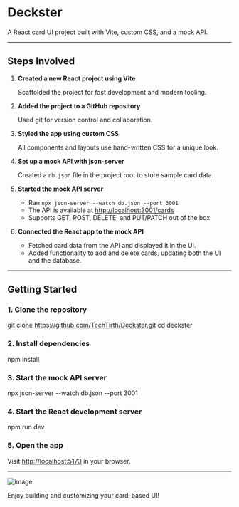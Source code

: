 # Deckster

A React card UI project built with Vite, custom CSS, and a mock API.

---

## Steps Involved

1. **Created a new React project using Vite**

   Scaffolded the project for fast development and modern tooling.

2. **Added the project to a GitHub repository**

   Used git for version control and collaboration.

3. **Styled the app using custom CSS**

   All components and layouts use hand-written CSS for a unique look.

4. **Set up a mock API with json-server**

   Created a `db.json` file in the project root to store sample card data.

5. **Started the mock API server**

   - Ran `npx json-server --watch db.json --port 3001`
   - The API is available at [http://localhost:3001/cards](http://localhost:3001/cards)
   - Supports GET, POST, DELETE, and PUT/PATCH out of the box

6. **Connected the React app to the mock API**

   - Fetched card data from the API and displayed it in the UI.
   - Added functionality to add and delete cards, updating both the UI and the database.

---

## Getting Started

### 1. Clone the repository

git clone https://github.com/TechTirth/Deckster.git
cd deckster


### 2. Install dependencies

npm install


### 3. Start the mock API server

npx json-server --watch db.json --port 3001


### 4. Start the React development server

npm run dev


### 5. Open the app

Visit [http://localhost:5173](http://localhost:5173) in your browser.

---

![image](https://github.com/user-attachments/assets/07633895-4938-4745-b77d-5c4c4e9ec553)


Enjoy building and customizing your card-based UI!

